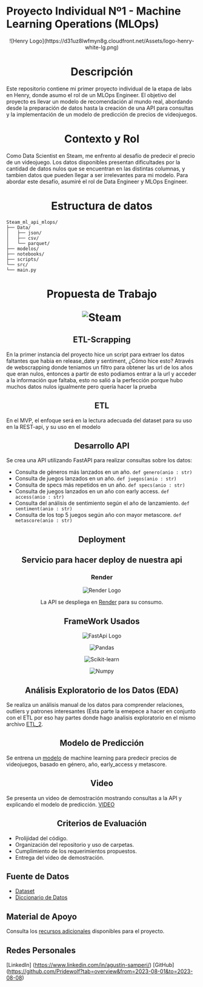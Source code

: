 # Proyecto Individual Nº1 - Machine Learning Operations (MLOps)
<div align="center">
![Henry Logo](https://d31uz8lwfmyn8g.cloudfront.net/Assets/logo-henry-white-lg.png)
</center>
</div>
<h1 align="center">  Descripción </h1>
Este repositorio contiene mi primer proyecto individual de la etapa de labs en Henry, donde asumo el rol de un MLOps Engineer. El objetivo del proyecto es llevar un modelo de recomendación al mundo real, abordando desde la preparación de datos hasta la creación de una API para consultas y la implementación de un modelo de predicción de precios de videojuegos.

<h1 align="center">  Contexto y Rol </h1>

Como Data Scientist en Steam, me enfrento al desafío de predecir el precio de un videojuego. Los datos disponibles presentan dificultades por la cantidad de datos nulos que se encuentran en las distintas columnas, y tambien datos que pueden llegar a ser irrelevantes para mi modelo. Para abordar este desafío, asumiré el rol de Data Engineer y MLOps Engineer.
<h1 align="center"> Estructura de datos  </h1>

```
Steam_ml_api_mlops/
├── Data/
│   ├── json/
│   ├── csv/
│   └── parquet/
├── modelos/
├── notebooks/
├── scripts/
└── src/
└── main.py
```
<h1 align="center"> Propuesta de Trabajo

<center>

![Steam](https://th.bing.com/th/id/OIP._M3izRCJakZiQrgJ0p9WVAHaEK?pid=ImgDet&rs=1)
</center>

<h2 align="center"> ETL-Scrapping </h2>
En la primer instancia del proyecto hice un script para extraer los datos faltantes que habia en release_date y sentiment, ¿Cómo hice esto? Através de webscrapping donde teniamos un filtro para obtener las url de los años que eran nulos, entonces a partir de esto podiamos entrar a la url y acceder a la información que faltaba, esto no salió a la perfección porque hubo muchos datos nulos igualmente pero quería hacer la prueba 

<h2 align="center"> ETL </h2>

En el MVP, el enfoque será en la lectura adecuada del dataset para su uso en la REST-api, y su uso en el modelo

<h2 align="center">  Desarrollo API </h2>

Se crea una API utilizando FastAPI para realizar consultas sobre los datos:

- Consulta de géneros más lanzados en un año. ``def genero(anio : str)`` 
- Consulta de juegos lanzados en un año. ``def juegos(anio : str)`` 
- Consulta de specs más repetidos en un año. ``def specs(anio : str)`` 
- Consulta de juegos lanzados en un año con early access.  ``def access(anio : str)`` 
- Consulta del análisis de sentimiento según el año de lanzamiento. ``def sentiment(anio : str)`` 
- Consulta de los top 5 juegos según año con mayor metascore. ``def metascore(anio : str)`` 

<h2 align="center"> Deployment  </h2>

<div display="flex">
<center>
<section>
<h2> Servicio para hacer deploy de nuestra api </h2>
<h3 >Render </h3>

![Render Logo](https://res.cloudinary.com/crunchbase-production/image/upload/c_lpad,h_256,w_256,f_auto,q_auto:eco,dpr_1/j8z02ssteea4zj1k1nyz)

La API se despliega en [Render](https://mlops-agustin-samperi.onrender.com) para su consumo.
</section>
<h2>FrameWork Usados</h2>

![FastApi Logo](https://th.bing.com/th/id/OIP.pGkVSWn5t5W8Hoi5WAkOEAAAAA?pid=ImgDet&rs=1)

![Pandas](https://www.kindpng.com/picc/m/574-5747046_python-pandas-logo-transparent-hd-png-download.png)

![Scikit-learn](https://th.bing.com/th/id/OIP.lkqc68a6b7_TLALs5fmI6AHaD_?pid=ImgDet&rs=1)

![Numpy](https://th.bing.com/th/id/OIP.SWV16sONAikzxOEE-So3XwHaC7?pid=ImgDet&rs=1)

</center>

</div>



<h2 align="center">  Análisis Exploratorio de los Datos (EDA) </h2>

Se realiza un análisis manual de los datos para comprender relaciones, outliers y patrones interesantes (Esta parte la emepece a hacer en conjunto con el ETL por eso hay partes donde hago analisis exploratorio en el mismo archivo [ETL_2](https://github.com/Pridewolf/PI-MlOps-AgustinS/blob/main/notebooks/ETL_2.ipynb).
 
<h2 align="center">  Modelo de Predicción </h2>

Se entrena un [modelo](https://github.com/Pridewolf/PI-MlOps-AgustinS/blob/main/notebooks/Modelo.ipynb) de machine learning para predecir precios de videojuegos, basado en género, año, early_access y metascore.

<h2 align="center">   Video </h2>

Se presenta un video de demostración mostrando consultas a la API y explicando el modelo de predicción. [VIDEO](https://www.youtube.com/watch?v=CMcQu7exAHs&feature=youtu.be)

<h2 align="center">  Criterios de Evaluación </h2>

- Prolijidad del código.
- Organización del repositorio y uso de carpetas.
- Cumplimiento de los requerimientos propuestos.
- Entrega del video de demostración.

## Fuente de Datos

- [Dataset](https://drive.google.com/drive/folders/1HqBG2-sUkz_R3h1dZU5F2uAzpRn7BSpj?usp=drive_link)
- [Diccionario de Datos](https://docs.google.com/spreadsheets/d/1-t9HLzLHIGXvliq56UE_gMaWBVTPfrlTf2D9uAtLGrk/edit?usp=drive_link)

## Material de Apoyo

Consulta los [recursos adicionales](https://github.com/HX-PRomero/PI_ML_OPS/raw/main/Material%20de%20apoyo.md) disponibles para el proyecto.

## Redes Personales 
[LinkedIn] (https://www.linkedin.com/in/agustin-samperi/)
[GitHub] (https://github.com/Pridewolf?tab=overview&from=2023-08-01&to=2023-08-08)
